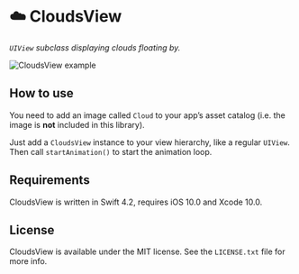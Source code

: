 # ☁️ CloudsView

_`UIView` subclass displaying clouds floating by._

![`CloudsView` example](https://www.vtourraine.net/blog/img/2018/air-grenoble-2-clouds-view/four-clouds.png)

## How to use

You need to add an image called `Cloud` to your app’s asset catalog (i.e. the image is **not** included in this library).

Just add a `CloudsView` instance to your view hierarchy, like a regular `UIView`. Then call `startAnimation()` to start the animation loop.

## Requirements

CloudsView is written in Swift 4.2, requires iOS 10.0 and Xcode 10.0.

## License

CloudsView is available under the MIT license. See the `LICENSE.txt` file for more info.
